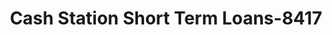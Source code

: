 ---
f_zip-code: 16323
f_state-code: PA
title: Cash Station Short Term Loans-8417
f_phone: 814-432-3734
f_city-only: Franklin
f_address: 1242 Liberty Street Franklin
f_location-unique-id: '8417'
slug: cash-station-short-term-loans-8417
updated-on: '2024-05-30T13:46:58.046Z'
created-on: '2024-05-30T13:36:59.803Z'
published-on: '2024-05-30T13:54:32.469Z'
f_city-state: cms/city/franklin-pa.md
f_company: cms/company/cash-station-short-term-loans.md
f_state: cms/state/pennsylvania.md
layout: '[payday-loan].html'
tags: payday-loan
---